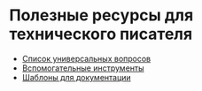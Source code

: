 # Полезные реcурсы для технического писателя

- [Список универсальных вопросов](docs/questions.md)
- [Вспомогательные инструменты](docs/helper-tools.md)
- [Шаблоны для документации](docs/documentation-template.md)
